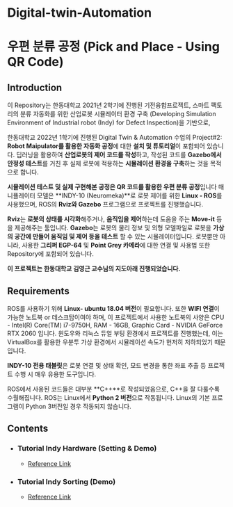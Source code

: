 # Digital-twin-Automation
# 우편 분류 공정 (Pick and Place - Using QR Code)

## Introduction

이 Repository는 한동대학교 2021년 2학기에 진행된 기전융합프로젝트, 스마트 팩토리의 분류 자동화를 위한 산업로봇 시뮬레이터 환경 구축 (Developing Simulation Environment of Industrial robot (Indy) for Defect Inspection)을 기반으로, 

한동대학교 2022년 1학기에 진행된 Digital Twin & Automation 수업의 Project#2: **Robot Maipulator를 활용한 자동화 공정**에 대한 **설치 및 튜토리얼**이 포함되어 있습니다.
딥러닝을 활용하여 **산업로봇의 제어 코드를 작성**하고, 작성된 코드를 **Gazebo에서 안정성 테스트**를 거친 후 실제 로봇에 적용하는 **시뮬레이션 환경을 구축**하는 것을 목적으로 합니다.

**시뮬레이션 테스트 및 실제 구현해본 공정은 QR 코드를 활용한 우편 분류 공정**입니다
매니퓰레이터 모델은 **INDY-10 (Neuromeka)**로 로봇 제어를 위한 **Linux - ROS**를 사용했으며, ROS의 **Rviz와 Gazebo** 프로그램으로 프로젝트를 진행했습니다.

**Rviz**는 **로봇의 상태를 시각화**해주거나, **움직임을 제어**하는데 도움을 주는 **Move-it** 등을 제공해주는 툴입니다.
**Gazebo**는 로봇의 물리 정보 및 외형 모델파일로 로봇을 **가상의 공간에 만들어 움직임 및 제어 등을 테스트** 할 수 있는 시뮬레이터입니다.
로봇뿐만 아니라, 사용한 **그리퍼 EGP-64** 및 **Point Grey 카메라**에 대한 연결 및 사용법 또한 Repository에 포함되어 있습니다.

**이 프로젝트는 한동대학교 김영근 교수님의 지도아래 진행되었습니다.**

## Requirements

ROS를 사용하기 위해 **Linux- ubuntu 18.04 버전**이 필요합니다.
또한 **WIFI 연결**이 가능한 노트북 or 데스크탑이여야 하며, 이 프로젝트에서 사용한 노트북의 사양은 CPU - Intel(R) Core(TM) i7-9750H, RAM - 16GB, Graphic Card - NVIDIA GeForce RTX 2060 입니다.
윈도우와 리눅스 듀얼 부팅 환경에서 프로젝트를 진행했는데, 이는 VirtualBox를 활용한 우분투 가상 환경에서 시뮬레이션 속도가 현저히 저하되었기 때문입니다.

**INDY-10 전용 태블릿**은 로봇 연결 및 상태 확인, 모드 변경을 통한 좌표 추출 등 프로젝트 수행 시 매우 유용한 도구입니다.

ROS에서 사용된 코드들은 대부분 **C++**로 작성되었음으로, C++을 잘 다룰수록 수월해집니다.
ROS는 Linux에서 **Python 2 버전**으로 작동됩니다. Linux의 기본 프로그램이 Python 3버전일 경우 작동되지 않습니다.

## Contents



* ### Tutorial Indy Hardware (Setting & Demo)

  * [Reference Link](https://github.com/dnflsms8/Digital-twin-Automation/blob/main/Tutorial%20-%20Manipulator%20INDY-10.md)



* ### Tutorial Indy Sorting (Demo)

  * [Reference Link](https://github.com/dnflsms8/Digital-twin-Automation/blob/main/Tutorial%20Indy%20sorting.md)

      
